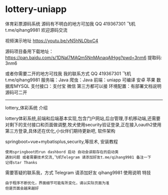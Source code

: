 # lottery-uniapp
体育彩票源码系统
源码有不明白的地方可加我 QQ 419367301 飞机t.me/qihang9981 欢迎源码交流

视频演示地址
https://youtu.be/vN5hNLObxC4

源码项目备用下载地址：
https://pan.baidu.com/s/1DNaI7MAQm5NnMAnaqAIHgg?pwd=3nm6 提取码: 3nm6

或者你需要二开的地方可找我
我的联系方式
QQ 419367301 飞机t.me/qihang9981
服务端：Java 爬虫：Java 前端：uniapp 可编译 安卓 苹果 数据库MYSQL 支付接口：支付宝 微信 第三方都可以接 环境配置：有部署文档说明 源码可二开

****************************
lottery_体彩系统
介绍

lottery体彩系统,前端和后端基本实现,包含门户网站,后台管理,手机移动端,还需要对剩下的支付接口和页面做调整,牧犬使用security验证登录,正在接入oauth2使用第三方登录,具体还在优化,小伙伴们期待更新吧,
软件架构

springboot+vue+mybatisplus,security,等技术,
安装教程

    使用springboot的run dashbord 启动 自动会读取存在的启动类
    遇到问题 或者需要技术交流,飞机Telegram 请添加好友t.me/qihang9981 备注一下
    记得star Thanks

需要答疑的联系我，方式 Telegram 请添加好友 qihang9981
使用说明
特技

    由于程序不断优化，界面细节可能有所变化，请以实际页面为准
    但是页面会越来越好
